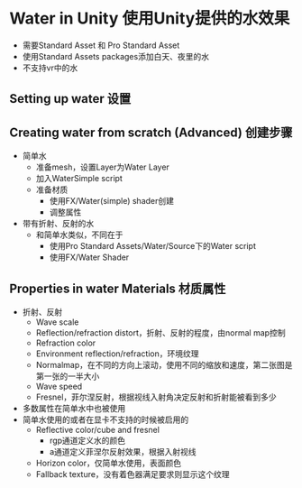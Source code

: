 # Water in Unity 使用Unity提供的水效果
- 需要Standard Asset 和 Pro Standard Asset
- 使用Standard Assets packages添加白天、夜里的水
- 不支持vr中的水
  
## Setting up water 设置
## Creating water from scratch (Advanced) 创建步骤
- 简单水
  - 准备mesh，设置Layer为Water Layer
  - 加入WaterSimple script
  - 准备材质
    - 使用FX/Water(simple) shader创建
    - 调整属性
- 带有折射、反射的水
  - 和简单水类似，不同在于
    - 使用Pro Standard Assets/Water/Source下的Water script
    - 使用FX/Water Shader
## Properties in water Materials 材质属性
- 折射、反射
  - Wave scale
  - Reflection/refraction distort，折射、反射的程度，由normal map控制
  - Refraction color
  - Environment reflection/refraction，环境纹理
  - Normalmap，在不同的方向上滚动，使用不同的缩放和速度，第二张图是第一张的一半大小
  - Wave speed
  - Fresnel，菲尔涅反射，根据视线入射角决定反射和折射能被看到多少
- 多数属性在简单水中也被使用
- 简单水使用的或者在显卡不支持的时候被启用的
  - Reflective color/cube and fresnel
    - rgp通道定义水的颜色
    - a通道定义菲涅尔反射效果，根据入射视线
  - Horizon color，仅简单水使用，表面颜色
  - Fallback texture，没有着色器满足要求则显示这个纹理